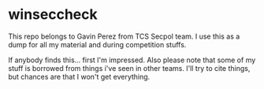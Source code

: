 # winseccheck
This repo belongs to Gavin Perez from TCS Secpol team. I use this as a dump for all my material and during competition stuffs.

If anybody finds this... first I'm impressed. Also please note that some of my stuff is borrowed from things i've seen in other teams. I'll try to cite things, but chances are that I won't get everything. 
